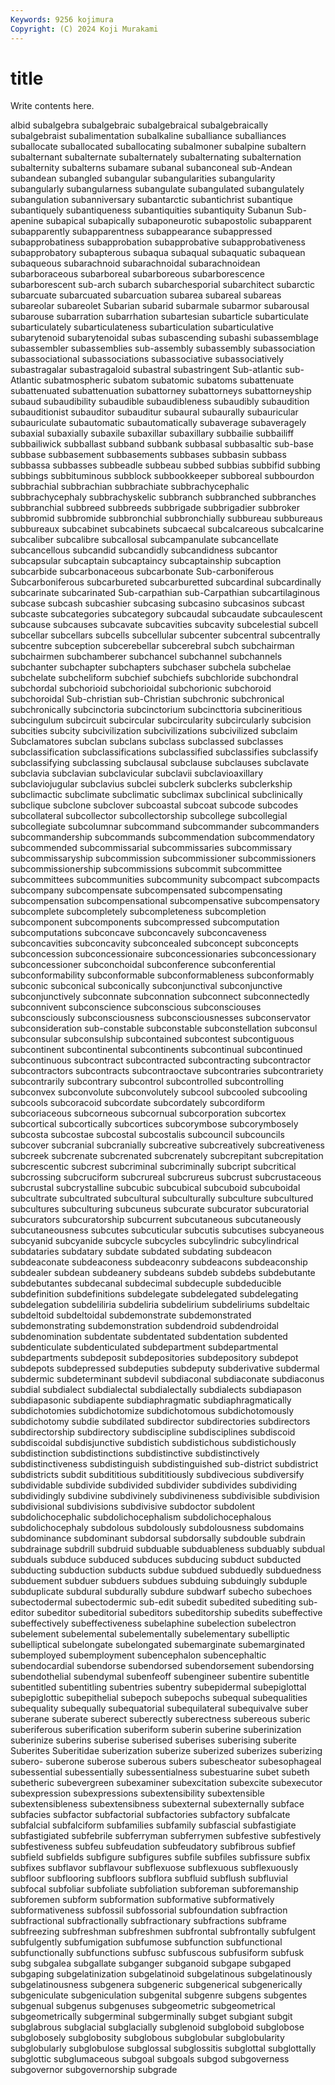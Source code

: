 ```yaml
---
Keywords: 9256 kojimura
Copyright: (C) 2024 Koji Murakami
---
```


# title

Write contents here.



albid subalgebra subalgebraic subalgebraical subalgebraically subalgebraist subalimentation subalkaline suballiance suballiances
suballocate suballocated suballocating subalmoner subalpine subaltern subalternant subalternate subalternately subalternating
subalternation subalternity subalterns subamare subanal subanconeal sub-Andean subandean subangled subangular
subangularities subangularity subangularly subangularness subangulate subangulated subangulately subangulation subanniversary subantarctic
subantichrist subantique subantiquely subantiqueness subantiquities subantiquity Subanun Sub-apenine subapical subapically
subaponeurotic subapostolic subapparent subapparently subapparentness subappearance subappressed subapprobatiness subapprobation subapprobative
subapprobativeness subapprobatory subapterous subaqua subaqual subaquatic subaquean subaqueous subarachnoid subarachnoidal
subarachnoidean subarboraceous subarboreal subarboreous subarborescence subarborescent sub-arch subarch subarchesporial subarchitect
subarctic subarcuate subarcuated subarcuation subarea subareal subareas subareolar subareolet Subarian
subarid subarmale subarmor subarousal subarouse subarration subarrhation subartesian subarticle subarticulate
subarticulately subarticulateness subarticulation subarticulative subarytenoid subarytenoidal subas subascending subashi subassemblage
subassembler subassemblies sub-assembly subassembly subassociation subassociational subassociations subassociative subassociatively subastragalar
subastragaloid subastral subastringent Sub-atlantic sub-Atlantic subatmospheric subatom subatomic subatoms subattenuate
subattenuated subattenuation subattorney subattorneys subattorneyship subaud subaudibility subaudible subaudibleness subaudibly
subaudition subauditionist subauditor subauditur subaural subaurally subauricular subauriculate subautomatic subautomatically
subaverage subaveragely subaxial subaxially subaxile subaxillar subaxillary subbailie subbailiff subbailiwick
subballast subband subbank subbasal subbasaltic sub-base subbase subbasement subbasements subbases
subbasin subbass subbassa subbasses subbeadle subbeau subbed subbias subbifid subbing
subbings subbituminous subblock subbookkeeper subboreal subbourdon subbrachial subbrachian subbrachiate subbrachycephalic
subbrachycephaly subbrachyskelic subbranch subbranched subbranches subbranchial subbreed subbreeds subbrigade subbrigadier
subbroker subbromid subbromide subbronchial subbronchially subbureau subbureaus subbureaux subcabinet subcabinets
subcaecal subcalcareous subcalcarine subcaliber subcalibre subcallosal subcampanulate subcancellate subcancellous subcandid
subcandidly subcandidness subcantor subcapsular subcaptain subcaptaincy subcaptainship subcaption subcarbide subcarbonaceous
subcarbonate Sub-carboniferous Subcarboniferous subcarbureted subcarburetted subcardinal subcardinally subcarinate subcarinated Sub-carpathian
sub-Carpathian subcartilaginous subcase subcash subcashier subcasing subcasino subcasinos subcast subcaste
subcategories subcategory subcaudal subcaudate subcaulescent subcause subcauses subcavate subcavities subcavity
subcelestial subcell subcellar subcellars subcells subcellular subcenter subcentral subcentrally subcentre
subception subcerebellar subcerebral subch subchairman subchairmen subchamberer subchancel subchannel subchannels
subchanter subchapter subchapters subchaser subchela subchelae subchelate subcheliform subchief subchiefs
subchloride subchondral subchordal subchorioid subchorioidal subchorionic subchoroid subchoroidal Sub-christian sub-Christian
subchronic subchronical subchronically subcinctoria subcinctorium subcincttoria subcineritious subcingulum subcircuit subcircular
subcircularity subcircularly subcision subcities subcity subcivilization subcivilizations subcivilized subclaim Subclamatores
subclan subclans subclass subclassed subclasses subclassification subclassifications subclassified subclassifies subclassify
subclassifying subclassing subclausal subclause subclauses subclavate subclavia subclavian subclavicular subclavii
subclavioaxillary subclaviojugular subclavius subclei subclerk subclerks subclerkship subclimactic subclimate subclimatic
subclimax subclinical subclinically subclique subclone subclover subcoastal subcoat subcode subcodes
subcollateral subcollector subcollectorship subcollege subcollegial subcollegiate subcolumnar subcommand subcommander subcommanders
subcommandership subcommands subcommendation subcommendatory subcommended subcommissarial subcommissaries subcommissary subcommissaryship subcommission
subcommissioner subcommissioners subcommissionership subcommissions subcommit subcommittee subcommittees subcommunities subcommunity subcompact
subcompacts subcompany subcompensate subcompensated subcompensating subcompensation subcompensational subcompensative subcompensatory subcomplete
subcompletely subcompleteness subcompletion subcomponent subcomponents subcompressed subcomputation subcomputations subconcave subconcavely
subconcaveness subconcavities subconcavity subconcealed subconcept subconcepts subconcession subconcessionaire subconcessionaries subconcessionary
subconcessioner subconchoidal subconference subconferential subconformability subconformable subconformableness subconformably subconic subconical
subconically subconjunctival subconjunctive subconjunctively subconnate subconnation subconnect subconnectedly subconnivent subconscience
subconscious subconsciouses subconsciously subconsciousness subconsciousnesses subconservator subconsideration sub-constable subconstable subconstellation
subconsul subconsular subconsulship subcontained subcontest subcontiguous subcontinent subcontinental subcontinents subcontinual
subcontinued subcontinuous subcontract subcontracted subcontracting subcontractor subcontractors subcontracts subcontraoctave subcontraries
subcontrariety subcontrarily subcontrary subcontrol subcontrolled subcontrolling subconvex subconvolute subconvolutely subcool
subcooled subcooling subcools subcoracoid subcordate subcordately subcordiform subcoriaceous subcorneous subcornual
subcorporation subcortex subcortical subcortically subcortices subcorymbose subcorymbosely subcosta subcostae subcostal
subcostalis subcouncil subcouncils subcover subcranial subcranially subcreative subcreatively subcreativeness subcreek
subcrenate subcrenated subcrenately subcrepitant subcrepitation subcrescentic subcrest subcriminal subcriminally subcript
subcritical subcrossing subcruciform subcrureal subcrureus subcrust subcrustaceous subcrustal subcrystalline subcubic
subcubical subcuboid subcuboidal subcultrate subcultrated subcultural subculturally subculture subcultured subcultures
subculturing subcuneus subcurate subcurator subcuratorial subcurators subcuratorship subcurrent subcutaneous subcutaneously
subcutaneousness subcutes subcuticular subcutis subcutises subcyaneous subcyanid subcyanide subcycle subcycles
subcylindric subcylindrical subdataries subdatary subdate subdated subdating subdeacon subdeaconate subdeaconess
subdeaconry subdeacons subdeaconship subdealer subdean subdeanery subdeans subdeb subdebs subdebutante
subdebutantes subdecanal subdecimal subdecuple subdeducible subdefinition subdefinitions subdelegate subdelegated subdelegating
subdelegation subdeliliria subdeliria subdelirium subdeliriums subdeltaic subdeltoid subdeltoidal subdemonstrate subdemonstrated
subdemonstrating subdemonstration subdendroid subdendroidal subdenomination subdentate subdentated subdentation subdented subdenticulate
subdenticulated subdepartment subdepartmental subdepartments subdeposit subdepositories subdepository subdepot subdepots subdepressed
subdeputies subdeputy subderivative subdermal subdermic subdeterminant subdevil subdiaconal subdiaconate subdiaconus
subdial subdialect subdialectal subdialectally subdialects subdiapason subdiapasonic subdiapente subdiaphragmatic subdiaphragmatically
subdichotomies subdichotomize subdichotomous subdichotomously subdichotomy subdie subdilated subdirector subdirectories subdirectors
subdirectorship subdirectory subdiscipline subdisciplines subdiscoid subdiscoidal subdisjunctive subdistich subdistichous subdistichously
subdistinction subdistinctions subdistinctive subdistinctively subdistinctiveness subdistinguish subdistinguished sub-district subdistrict subdistricts
subdit subdititious subdititiously subdivecious subdiversify subdividable subdivide subdivided subdivider subdivides
subdividing subdividingly subdivine subdivinely subdivineness subdivisible subdivision subdivisional subdivisions subdivisive
subdoctor subdolent subdolichocephalic subdolichocephalism subdolichocephalous subdolichocephaly subdolous subdolously subdolousness subdomains
subdominance subdominant subdorsal subdorsally subdouble subdrain subdrainage subdrill subdruid subduable
subduableness subduably subdual subduals subduce subduced subduces subducing subduct subducted
subducting subduction subducts subdue subdued subduedly subduedness subduement subduer subduers
subdues subduing subduingly subduple subduplicate subdural subdurally subdure subdwarf subecho
subechoes subectodermal subectodermic sub-edit subedit subedited subediting sub-editor subeditor subeditorial
subeditors subeditorship subedits subeffective subeffectively subeffectiveness subelaphine subelection subelectron subelement
subelemental subelementally subelementary subelliptic subelliptical subelongate subelongated subemarginate subemarginated subemployed
subemployment subencephalon subencephaltic subendocardial subendorse subendorsed subendorsement subendorsing subendothelial subendymal
subenfeoff subengineer subentire subentitle subentitled subentitling subentries subentry subepidermal subepiglottal
subepiglottic subepithelial subepoch subepochs subequal subequalities subequality subequally subequatorial subequilateral
subequivalve suber suberane suberate suberect suberectly suberectness subereous suberic suberiferous
suberification suberiform suberin suberine suberinization suberinize suberins suberise suberised suberises
suberising suberite Suberites Suberitidae suberization suberize suberized suberizes suberizing subero-
suberone suberose suberous subers subescheator subesophageal subessential subessentially subessentialness subestuarine
subet subeth subetheric subevergreen subexaminer subexcitation subexcite subexecutor subexpression subexpressions
subextensibility subextensible subextensibleness subextensibness subexternal subexternally subface subfacies subfactor subfactorial
subfactories subfactory subfalcate subfalcial subfalciform subfamilies subfamily subfascial subfastigiate subfastigiated
subfebrile subferryman subferrymen subfestive subfestively subfestiveness subfeu subfeudation subfeudatory subfibrous
subfief subfield subfields subfigure subfigures subfile subfiles subfissure subfix subfixes
subflavor subflavour subflexuose subflexuous subflexuously subfloor subflooring subfloors subflora subfluid
subflush subfluvial subfocal subfoliar subfoliate subfoliation subforeman subforemanship subforemen subform
subformation subformative subformatively subformativeness subfossil subfossorial subfoundation subfraction subfractional subfractionally
subfractionary subfractions subframe subfreezing subfreshman subfreshmen subfrontal subfrontally subfulgent subfulgently
subfumigation subfumose subfunction subfunctional subfunctionally subfunctions subfusc subfuscous subfusiform subfusk
subg subgalea subgallate subganger subganoid subgape subgaped subgaping subgelatinization subgelatinoid
subgelatinous subgelatinously subgelatinousness subgenera subgeneric subgenerical subgenerically subgeniculate subgeniculation subgenital
subgenre subgens subgentes subgenual subgenus subgenuses subgeometric subgeometrical subgeometrically subgerminal
subgerminally subget subgiant subgit subglabrous subglacial subglacially subglenoid subgloboid subglobose
subglobosely subglobosity subglobous subglobular subglobularity subglobularly subglobulose subglossal subglossitis subglottal
subglottally subglottic subglumaceous subgoal subgoals subgod subgoverness subgovernor subgovernorship subgrade
